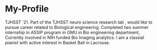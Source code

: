 # My-Profile
TJHSST '21.  Part of the TJHSST neuro science research lab , would like to pursue career related to Biological engineering. 
Completed two summer internship in ASSIP program in GMU in Bio engineering department, Currently involved in NIH funded Bio Imaging analytics. 
I am a classial pianist with active interest in Basket Ball in Lacrosse.

